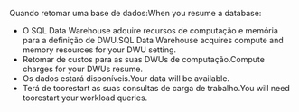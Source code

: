 
<!--
includes/sql-data-warehouse-include-pause-description.md

Latest Freshness check:  2016-04-22 , barbkess.

As of circa 2016-04-22, hello following topics might include this include:
articles/sql-data-warehouse/sql-data-warehouse-manage-scale-out-tasks.md
articles/sql-data-warehouse/sql-data-warehouse-manage-scale-out-tasks-powershell.md
articles/sql-data-warehouse/sql-data-warehouse-manage-scale-out-tasks-rest-api.md

-->
<span data-ttu-id="3d54f-101">Quando retomar uma base de dados:</span><span class="sxs-lookup"><span data-stu-id="3d54f-101">When you resume a database:</span></span>

* <span data-ttu-id="3d54f-102">O SQL Data Warehouse adquire recursos de computação e memória para a definição de DWU.</span><span class="sxs-lookup"><span data-stu-id="3d54f-102">SQL Data Warehouse acquires compute and memory resources for your DWU setting.</span></span>
* <span data-ttu-id="3d54f-103">Retomar de custos para as suas DWUs de computação.</span><span class="sxs-lookup"><span data-stu-id="3d54f-103">Compute charges for your DWUs resume.</span></span>
* <span data-ttu-id="3d54f-104">Os dados estará disponíveis.</span><span class="sxs-lookup"><span data-stu-id="3d54f-104">Your data will be available.</span></span>
* <span data-ttu-id="3d54f-105">Terá de toorestart as suas consultas de carga de trabalho.</span><span class="sxs-lookup"><span data-stu-id="3d54f-105">You will need toorestart your workload queries.</span></span>

